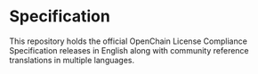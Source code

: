 # Specification

This repository holds the official OpenChain License Compliance Specification releases in English along with community reference translations in multiple languages.
